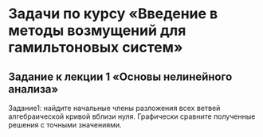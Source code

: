 # Задачи по курсу «Введение в методы возмущений для гамильтоновых систем»

## Задание к лекции 1 «Основы нелинейного анализа»

Задание1: найдите начальные члены разложения всех ветвей алгебраической кривой вблизи нуля. Графически сравните полученные решения с точными значениями.
